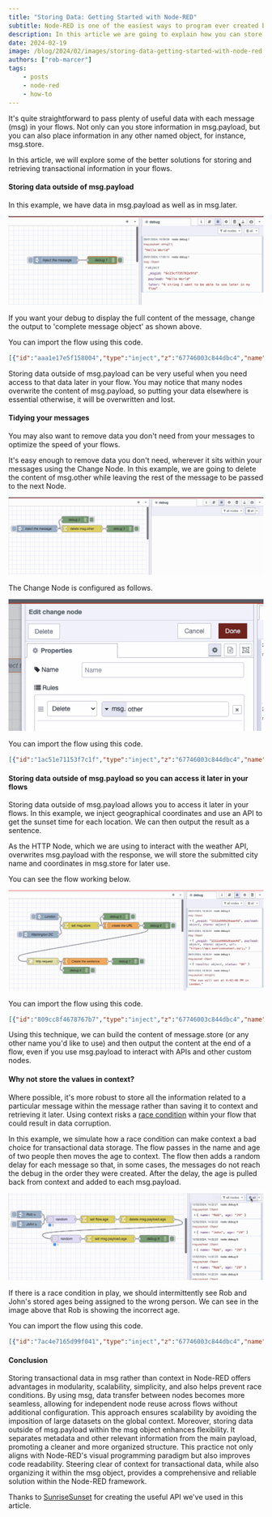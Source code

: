 ```yaml
---
title: "Storing Data: Getting Started with Node-RED"
subtitle: Node-RED is one of the easiest ways to program ever created but everyone needs a little help
description: In this article we are going to explain how you can store data outside of msg.payload for later use
date: 2024-02-19
image: /blog/2024/02/images/storing-data-getting-started-with-node-red.png
authors: ["rob-marcer"]
tags:
    - posts
    - node-red
    - how-to
---
```


It's quite straightforward to pass plenty of useful data with each message (msg) in your flows. Not only can you store information in msg.payload, but you can also place information in any other named object, for instance, msg.store.

<!--more-->

In this article, we will explore some of the better solutions for storing and retrieving transactional information in your flows.

#### Storing data outside of msg.payload

In this example, we have data in msg.payload as well as in msg.later.

![Storing data outside of msg.payload](./images/data-outside-msg-payload.gif "Storing data outside of msg.payload")

If you want your debug to display the full content of the message, change the output to 'complete message object' as shown above.

You can import the flow using this code.

```json
[{"id":"aaa1e17e5f158004","type":"inject","z":"67746003c844dbc4","name":"Inject the message","props":[{"p":"payload"},{"p":"later","v":"A string I want to be able to use later in my flow","vt":"str"}],"repeat":"","crontab":"","once":false,"onceDelay":0.1,"topic":"","payload":"Hello World","payloadType":"str","x":690,"y":140,"wires":[["bce1bf09736125b7"]]},{"id":"bce1bf09736125b7","type":"debug","z":"67746003c844dbc4","name":"debug 1","active":true,"tosidebar":true,"console":false,"tostatus":false,"complete":"true","targetType":"full","statusVal":"","statusType":"auto","x":880,"y":140,"wires":[]}]
```

Storing data outside of msg.payload can be very useful when you need access to that data later in your flow. You may notice that many nodes overwrite the content of msg.payload, so putting your data elsewhere is essential otherwise, it will be overwritten and lost.

#### Tidying your messages

You may also want to remove data you don't need from your messages to optimize the speed of your flows.

It's easy enough to remove data you don't need, wherever it sits within your messages using the Change Node. In this example, we are going to delete the content of msg.other while leaving the rest of the message to be passed to the next Node.

![Deleting data from msg.other](./images/delete-other.gif "Deleting data from msg.other")

The Change Node is configured as follows.

![Change Node configuration](./images/delete.png "Change Node configuration")

You can import the flow using this code.

```json
[{"id":"1ac51e71153f7c1f","type":"inject","z":"67746003c844dbc4","name":"Inject the message","props":[{"p":"payload"},{"p":"other","v":"We don't need this string anymore","vt":"str"}],"repeat":"","crontab":"","once":false,"onceDelay":0.1,"topic":"","payload":"Hello World","payloadType":"str","x":530,"y":100,"wires":[["5d3a978ad9eab443","cd7609101328caa2"]]},{"id":"5d3a978ad9eab443","type":"debug","z":"67746003c844dbc4","name":"debug 2","active":true,"tosidebar":true,"console":false,"tostatus":false,"complete":"true","targetType":"full","statusVal":"","statusType":"auto","x":700,"y":60,"wires":[]},{"id":"cd7609101328caa2","type":"change","z":"67746003c844dbc4","name":"","rules":[{"t":"delete","p":"other","pt":"msg"}],"action":"","property":"","from":"","to":"","reg":false,"x":730,"y":100,"wires":[["be2f7f68dee570be"]]},{"id":"be2f7f68dee570be","type":"debug","z":"67746003c844dbc4","name":"debug 3","active":true,"tosidebar":true,"console":false,"tostatus":false,"complete":"true","targetType":"full","statusVal":"","statusType":"auto","x":900,"y":100,"wires":[]}]
```

#### Storing data outside of msg.payload so you can access it later in your flows

Storing data outside of msg.payload allows you to access it later in your flows. In this example, we inject geographical coordinates and use an API to get the sunset time for each location. We can then output the result as a sentence.

As the HTTP Node, which we are using to interact with the weather API, overwrites msg.payload with the response, we will store the submitted city name and coordinates in msg.store for later use.

You can see the flow working below.

![Example flow which gets the sunset time for a given location](./images/sunset-example.gif "Example flow which gets the sunset time for a given location")

You can import the flow using this code.

```json
[{"id":"809cc8f4678767b7","type":"inject","z":"67746003c844dbc4","name":"London","props":[{"p":"payload.city","v":"London","vt":"str"},{"p":"payload.lat","v":"51.5072","vt":"str"},{"p":"payload.lng","v":"0.1276","vt":"str"}],"repeat":"","crontab":"","once":false,"onceDelay":0.1,"topic":"","x":170,"y":80,"wires":[["6b5a6a2ef7a64f1a"]]},{"id":"b86d2d558eebbd7e","type":"inject","z":"67746003c844dbc4","name":"Washington DC","props":[{"p":"payload.city","v":"Washington DC","vt":"str"},{"p":"payload.lat","v":"38.9072","vt":"str"},{"p":"payload.lng","v":"77.0369","vt":"str"}],"repeat":"","crontab":"","once":false,"onceDelay":0.1,"topic":"","x":140,"y":160,"wires":[["6b5a6a2ef7a64f1a"]]},{"id":"aaecc81a2de233d6","type":"debug","z":"67746003c844dbc4","name":"debug 4","active":true,"tosidebar":true,"console":false,"tostatus":false,"complete":"false","statusVal":"","statusType":"auto","x":820,"y":160,"wires":[]},{"id":"6b5a6a2ef7a64f1a","type":"change","z":"67746003c844dbc4","name":"","rules":[{"t":"set","p":"store","pt":"msg","to":"payload","tot":"msg"}],"action":"","property":"","from":"","to":"","reg":false,"x":320,"y":120,"wires":[["273ee743f8d1a5f1","af43cea5866e11f5"]]},{"id":"273ee743f8d1a5f1","type":"template","z":"67746003c844dbc4","name":"create the URL","field":"url","fieldType":"msg","format":"handlebars","syntax":"mustache","template":"https://api.sunrisesunset.io/json?lat={{store.lat}}&lng={{store.lng}}","output":"str","x":500,"y":120,"wires":[["52e8913233f379eb","1d94053c790791ee"]]},{"id":"af43cea5866e11f5","type":"debug","z":"67746003c844dbc4","name":"debug 5","active":true,"tosidebar":true,"console":false,"tostatus":false,"complete":"true","targetType":"full","statusVal":"","statusType":"auto","x":480,"y":160,"wires":[]},{"id":"52e8913233f379eb","type":"http request","z":"67746003c844dbc4","name":"","method":"GET","ret":"obj","paytoqs":"ignore","url":"","tls":"","persist":false,"proxy":"","insecureHTTPParser":false,"authType":"","senderr":false,"headers":[],"x":670,"y":120,"wires":[["aaecc81a2de233d6","a245b322ade3a7e9"]]},{"id":"1d94053c790791ee","type":"debug","z":"67746003c844dbc4","name":"debug 6","active":true,"tosidebar":true,"console":false,"tostatus":false,"complete":"true","targetType":"full","statusVal":"","statusType":"auto","x":660,"y":80,"wires":[]},{"id":"a245b322ade3a7e9","type":"template","z":"67746003c844dbc4","name":"Create the sentence","field":"payload","fieldType":"msg","format":"handlebars","syntax":"mustache","template":"The sun will set at {{payload.results.sunset}} in {{store.city}}.","output":"str","x":860,"y":120,"wires":[["3e4b2d3644845f91"]]},{"id":"3e4b2d3644845f91","type":"debug","z":"67746003c844dbc4","name":"debug 7","active":true,"tosidebar":true,"console":false,"tostatus":false,"complete":"false","statusVal":"","statusType":"auto","x":1040,"y":120,"wires":[]}]
```

Using this technique, we can build the content of message.store (or any other name you'd like to use) and then output the content at the end of a flow, even if you use msg.payload to interact with APIs and other custom nodes.

#### Why not store the values in context?

Where possible, it's more robust to store all the information related to a particular message within the message rather than saving it to context and retrieving it later. Using context risks a [race condition](https://en.wikipedia.org/wiki/Race_condition#:~:text=A%20race%20condition%20or%20race,to%20unexpected%20or%20inconsistent%20results) within your flow that could result in data corruption.

In this example, we simulate how a race condition can make context a bad choice for transactional data storage. The flow passes in the name and age of two people then moves the age to context. The flow then adds a random delay for each message so that, in some cases, the messages do not reach the debug in the order they were created. After the delay, the age is pulled back from context and added to each msg.payload.

![Example of how a race condition can make context a bad place to cache data](./images/race-condition.gif "Example of how a race condition can make context a bad place to cache data")

If there is a race condition in play, we should intermittently see Rob and John's stored ages being assigned to the wrong person. We can see in the image above that Rob is showing the incorrect age.

You can import the flow using this code.

```json
[{"id":"7ac4e7165d99f041","type":"inject","z":"67746003c844dbc4","name":"Rob","props":[{"p":"payload.name","v":"Rob","vt":"str"},{"p":"payload.age","v":"46","vt":"str"}],"repeat":"2","crontab":"","once":false,"onceDelay":0.1,"topic":"","x":570,"y":840,"wires":[["1e0575bd662f9277"]]},{"id":"e9c0baba4f50b0b2","type":"inject","z":"67746003c844dbc4","name":"John","props":[{"p":"payload.name","v":"John","vt":"str"},{"p":"payload.age","v":"29","vt":"str"}],"repeat":"2","crontab":"","once":false,"onceDelay":0.1,"topic":"","x":570,"y":880,"wires":[["1e0575bd662f9277"]]},{"id":"d5f688682206d316","type":"change","z":"67746003c844dbc4","name":"","rules":[{"t":"set","p":"age","pt":"flow","to":"payload.age","tot":"msg"}],"action":"","property":"","from":"","to":"","reg":false,"x":850,"y":860,"wires":[["d56225e59bde93cf"]]},{"id":"d56225e59bde93cf","type":"change","z":"67746003c844dbc4","name":"","rules":[{"t":"delete","p":"payload.age","pt":"msg"}],"action":"","property":"","from":"","to":"","reg":false,"x":1050,"y":860,"wires":[["d5a119b311bf8377"]]},{"id":"e3ec11b4e038e564","type":"debug","z":"67746003c844dbc4","name":"debug 8","active":true,"tosidebar":true,"console":false,"tostatus":false,"complete":"false","statusVal":"","statusType":"auto","x":1080,"y":940,"wires":[]},{"id":"d5a119b311bf8377","type":"delay","z":"67746003c844dbc4","name":"","pauseType":"random","timeout":"5","timeoutUnits":"seconds","rate":"1","nbRateUnits":"1","rateUnits":"second","randomFirst":"0","randomLast":"5","randomUnits":"seconds","drop":false,"allowrate":false,"outputs":1,"x":720,"y":940,"wires":[["b329d7f2685d0ed6"]]},{"id":"b329d7f2685d0ed6","type":"change","z":"67746003c844dbc4","name":"","rules":[{"t":"set","p":"payload.age","pt":"msg","to":"age","tot":"flow"}],"action":"","property":"","from":"","to":"","reg":false,"x":900,"y":940,"wires":[["e3ec11b4e038e564"]]},{"id":"1e0575bd662f9277","type":"delay","z":"67746003c844dbc4","name":"","pauseType":"random","timeout":"5","timeoutUnits":"seconds","rate":"1","nbRateUnits":"1","rateUnits":"second","randomFirst":"0","randomLast":"1","randomUnits":"seconds","drop":false,"allowrate":false,"outputs":1,"x":700,"y":860,"wires":[["d5f688682206d316"]]}]
```

#### Conclusion

Storing transactional data in msg rather than context in Node-RED offers advantages in modularity, scalability, simplicity, and also helps prevent race conditions. By using msg, data transfer between nodes becomes more seamless, allowing for independent node reuse across flows without additional configuration. This approach ensures scalability by avoiding the imposition of large datasets on the global context. Moreover, storing data outside of msg.payload within the msg object enhances flexibility. It separates metadata and other relevant information from the main payload, promoting a cleaner and more organized structure. This practice not only aligns with Node-RED's visual programming paradigm but also improves code readability. Steering clear of context for transactional data, while also organizing it within the msg object, provides a comprehensive and reliable solution within the Node-RED framework.

Thanks to [SunriseSunset](https://sunrisesunset.io/) for creating the useful API we've used in this article.

